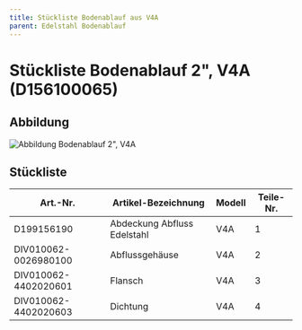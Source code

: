 ```yaml
---
title: Stückliste Bodenablauf aus V4A
parent: Edelstahl Bodenablauf
---
```


# Stückliste Bodenablauf 2", V4A (D156100065)

## Abbildung

![Abbildung Bodenablauf 2", V4A](https://bilgery-solutions.github.io/fluidra-support/einbauteile/bodenablauf/edelstahl/2-zoll/2-zoll-v4a_abbildung.png)

## Stückliste

| Art.-Nr. | Artikel-Bezeichnung | Modell | Teile-Nr. |
| ----------------- | --------------------------------------------------- | --------------- | --------- |
| D199156190 | Abdeckung Abfluss Edelstahl | V4A | 1 |
| DIV010062-0026980100 | Abflussgehäuse | V4A | 2 |
| DIV010062-4402020601 | Flansch | V4A | 3 |
| DIV010062-4402020603 | Dichtung | V4A | 4 |
